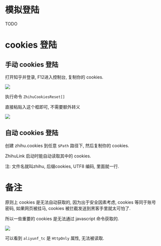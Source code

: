 # 模拟登陆

TODO

# cookies 登陆

## 手动 cookies 登陆

打开知乎并登录, F12进入控制台, 复制你的 cookies.

![](https://i.loli.net/2018/03/11/5aa48e38f3576.png)

执行命令 `ZhihuCookiesReset[]`

直接粘贴入这个框即可, 不需要额外转义

![](https://i.loli.net/2018/03/11/5aa48e38cb94d.png)

## 自动 cookies 登陆

创建 zhihu.cookies 到任意 `$Path` 路径下, 然后复制你的 cookies.

ZhihuLink 启动时能自动读取其中的 cookies.

注: 文件名就叫zhihu, 后缀cookies, UTF8 编码, 里面就一行.

# 备注

原则上 cookies 是无法自动获取的, 因为出于安全因素考虑, cookies 等同于账号密码, 如果网页被挂马, cookies 被拦截发送到黑客手里就太可怕了.

所以一些重要的 cookies 是无法通过 javascript 命令获取的.

![](https://i.loli.net/2018/03/11/5aa48e38da03f.png)

可以看到 `aliyunf_tc` 是 `HttpOnly` 属性, 无法被读取.

